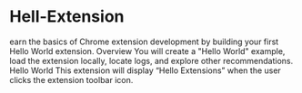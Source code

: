 # Hell-Extension
earn the basics of Chrome extension development by building your first Hello World extension.  Overview You will create a "Hello World" example, load the extension locally, locate logs, and explore other recommendations.  Hello World This extension will display “Hello Extensions” when the user clicks the extension toolbar icon.
